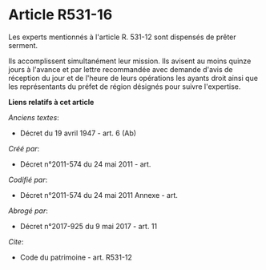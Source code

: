 # Article R531-16

Les experts mentionnés à l'article R. 531-12 sont dispensés de prêter serment. 

Ils accomplissent simultanément leur mission. Ils avisent au moins quinze jours à l'avance et par lettre recommandée avec
demande d'avis de réception du jour et de l'heure de leurs opérations les ayants droit ainsi que les représentants du préfet
de région désignés pour suivre l'expertise.

**Liens relatifs à cet article**

_Anciens textes_:

  - Décret du 19 avril 1947 - art. 6 (Ab)

_Créé par_:

  - Décret n°2011-574 du 24 mai 2011  - art.

_Codifié par_:

  - Décret n°2011-574 du 24 mai 2011 Annexe - art.

_Abrogé par_:

  - Décret n°2017-925 du 9 mai 2017 - art. 11

_Cite_:

  - Code du patrimoine - art. R531-12
